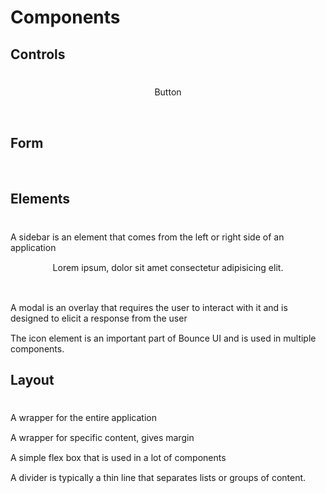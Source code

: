 # Components

## Controls
<br>
<div class="grid-4_sm-1_md-2">
<RouterLink to="/components/Button">
  <b-card class="component_card col">
    <template v-slot:header>
    Button
    </template>
    <div class="component">
      <b-btn color="primary">Button</b-btn>
    </div>
  </b-card>
</RouterLink>
<RouterLink to="/components/Tabs" style="margin-left: 10px;">
  <b-card class="component_card col">
    <template v-slot:header>
    Tabs
    </template>
    <div style="pointer-events:none;margin-top:5px;">
      <b-tab v-model="tabIndex" :tabs="tabs"></b-tab>
      </div>
  </b-card>
</RouterLink>
<br>
</div>

## Form
<br>
<div class="grid-4_sm-1_md-2">
<RouterLink to="/components/Input">
  <b-card class="component_card col">
    <template v-slot:header>
    Input
    </template>
    <div class="component">
      <b-input placeholder="Input"></b-input>
    </div>
  </b-card>
</RouterLink>
</div>
 
## Elements
<br>
<div class="grid-2_sm-1_md-2">
<RouterLink to="/components/Sidebar" class="col">
  <b-card class="component_card">
    <template v-slot:header>
    SideBar
    </template>
    <div class="component">
     A sidebar is an element that comes from the left or right side of an application
    </div>
  </b-card>
</RouterLink>
<RouterLink to="/components/Nav" class="col">
  <b-card class="component_card">
    <template v-slot:header>
    Nav
    </template>
     <b-nav style="height:50px;">
          <template v-slot:branding>
            <b-flex style="margin-top: -4px;">
              <img height="30px" class="mr-3" :src="$withBase('/images/logo.png')"  style="height: 15px;margin-right: 12px;"/>
              <h6 style="margin: -7px;">Bounce UI</h6>
            </b-flex>
          </template>
        </b-nav>
  </b-card>
</RouterLink>
<RouterLink to="/components/Card" class="col">
  <b-card class="component_card">
    <template v-slot:header>
    Card
    </template>
     <div class="component">
     <b-card width="250px" style="min-width:100px">
     <div>
      Lorem ipsum, dolor sit amet consectetur adipisicing elit.
     </div>
     </b-card>
     </div>
  </b-card>
</RouterLink>
<RouterLink to="/components/Spinner"  class="col">
<b-card class="component_card">
  <template v-slot:header>
  Spinner
  </template>
  
   <div class="component">
   <br>
    <b-spinner></b-spinner>
   </div>
</b-card>
</RouterLink>
<RouterLink to="/components/Modal"  class="col">
<b-card class="component_card col">
  <template v-slot:header>
  Modal
  </template>
  <div class="component">
   A modal is an overlay that requires the user to interact with it and is designed to elicit a response from the user
  </div>
</b-card>
</RouterLink>
<RouterLink to="/components/Icon"  class="col">
<b-card class="component_card col">
  <template v-slot:header>
  Icon
  </template>
  <div class="component">
   The icon element is an important part of Bounce UI and is used in multiple components.
  </div>
</b-card>
</RouterLink>

</div>

## Layout
<br>
<div class="grid">
<RouterLink to="/components/App"  class="col">
<b-card class="component_card col">
  <template v-slot:header>
  App
  </template>
  <div class="component" style="width:100%">
   A wrapper for the entire application
  </div>
</b-card>
</RouterLink>
<RouterLink to="/components/Container"  class="col">
<b-card class="component_card col">
  <template v-slot:header>
  Container
  </template>
  <div class="component" style="width:100%">
   A wrapper for specific content, gives margin
  </div>
</b-card>
</RouterLink>
<RouterLink to="/components/Flex"  class="col">
<b-card class="component_card col">
  <template v-slot:header>
  Flex Box
  </template>
  <div class="component" style="width:100%">
   A simple flex box that is used in a lot of components
  </div>
</b-card>
</RouterLink>
<RouterLink to="/components/Divider"  class="col">
<b-card class="component_card col">
  <template v-slot:header>
  Divider
  </template>
  <div class="component" style="width:100%">
   A divider is typically a thin line that separates lists or groups of content.
  </div>
</b-card>
</RouterLink>

</div>
 
<script>
import { h, ref } from 'vue'

export default {
 data:()=>{
   return {
     tabs: [
        { name: "Music", value: "music" },
        { name: "Photos", value: "photo"},
        { name: "Videos", value: "videos" },
      ],
      tabIndex:1,
      sidebar:true
   }
 }
}
</script>
<style>
  .component_card .component {
    margin: auto;
    display: block;
    width: max-content;
    margin-top: 5px;
    margin-bottom: 15px;
    pointer-events: none;
    max-width: 100%;
}

.card.component_card {
    cursor: pointer;
    margin: 5px;
    box-shadow: rgba(0, 0, 0, 0.05) 0px 6px 24px 0px, rgba(0, 0, 0, 0.08) 0px 0px 0px 1px;
    background-color:  #fdfdfd !important;
    height: 100%;
    width: 100%;
    overflow-wrap: initial;
}

.dark .card.component_card{
    box-shadow: rgb(84 84 84 / 77%) 0 0 0 1px;
    background-color: var(--c-bg-light) !important;
}

.dark .card.component_card:hover {
    transition:background-color .15s;
    background-color:  #2a2a2f !important;
}
.card.component_card:hover {
    transition:background-color .15s;
    background-color: var(--c-bg-light) !important;
}
*{
    text-decoration: none !important;
}
  </style>